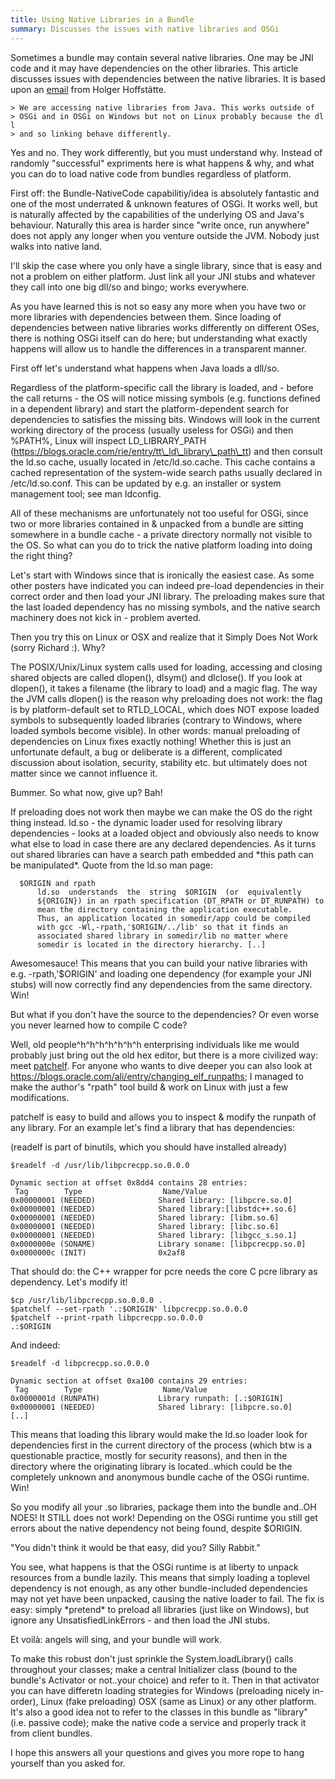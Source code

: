 ```yaml
---
title: Using Native Libraries in a Bundle
summary: Discusses the issues with native libraries and OSGi
---
```


Sometimes a bundle may contain several native libraries. One may be JNI
code and it may have dependencies on the other libraries. This article
discusses issues with dependencies between the native libraries. It is
based upon an
[email](http://www.mail-archive.com/users@felix.apache.org/msg10172.html)
from Holger Hoffstätte.

`> We are accessing native libraries from Java. This works outside of`  
`> OSGi and in OSGi on Windows but not on Linux probably because the dll`  
`> and so linking behave differently.`

Yes and no. They work differently, but you must understand why. Instead
of randomly "successful" expriments here is what happens & why, and what
you can do to load native code from bundles regardless of platform.

First off: the Bundle-NativeCode capabilitiy/idea is absolutely
fantastic and one of the most underrated & unknown features of OSGi. It
works well, but is naturally affected by the capabilities of the
underlying OS and Java's behaviour. Naturally this area is harder since
"write once, run anywhere" does not apply any longer when you venture
outside the JVM. Nobody just walks into native land.

I'll skip the case where you only have a single library, since that is
easy and not a problem on either platform. Just link all your JNI stubs
and whatever they call into one big dll/so and bingo; works everywhere.

As you have learned this is not so easy any more when you have two or
more libraries with dependencies between them. Since loading of
dependencies between native libraries works differently on different
OSes, there is nothing OSGi itself can do here; but understanding what
exactly happens will allow us to handle the differences in a transparent
manner.

First off let's understand what happens when Java loads a dll/so.

Regardless of the platform-specific call the library is loaded, and -
before the call returns - the OS will notice missing symbols (e.g.
functions defined in a dependent library) and start the
platform-dependent search for dependencies to satisfies the missing
bits. Windows will look in the current working directory of the process
(usually useless for OSGi) and then %PATH%, Linux will inspect
LD\_LIBRARY\_PATH
(https://blogs.oracle.com/rie/entry/tt\_ld\_library\_path\_tt) and then
consult the ld.so cache, usually located in /etc/ld.so.cache. This cache
contains a cached representation of the system-wide search paths usually
declared in /etc/ld.so.conf. This can be updated by e.g. an installer or
system management tool; see man ldconfig.

All of these mechanisms are unfortunately not too useful for OSGi, since
two or more libraries contained in & unpacked from a bundle are sitting
somewhere in a bundle cache - a private directory normally not visible
to the OS. So what can you do to trick the native platform loading into
doing the right thing?

Let's start with Windows since that is ironically the easiest case. As
some other posters have indicated you can indeed pre-load dependencies
in their correct order and then load your JNI library. The preloading
makes sure that the last loaded dependency has no missing symbols, and
the native search machinery does not kick in - problem averted.

Then you try this on Linux or OSX and realize that it Simply Does Not
Work (sorry Richard :). Why?

The POSIX/Unix/Linux system calls used for loading, accessing and
closing shared objects are called dlopen(), dlsym() and dlclose(). If
you look at dlopen(), it takes a filename (the library to load) and a
magic flag. The way the JVM calls dlopen() is the reason why preloading
does not work: the flag is by platform-default set to RTLD\_LOCAL, which
does NOT expose loaded symbols to subsequently loaded libraries
(contrary to Windows, where loaded symbols become visible). In other
words: manual preloading of dependencies on Linux fixes exactly nothing!
Whether this is just an unfortunate default, a bug or deliberate is a
different, complicated discussion about isolation, security, stability
etc. but ultimately does not matter since we cannot influence it.

Bummer. So what now, give up? Bah!

If preloading does not work then maybe we can make the OS do the right
thing instead. ld.so - the dynamic loader used for resolving library
dependencies - looks at a loaded object and obviously also needs to know
what else to load in case there are any declared dependencies. As it
turns out shared libraries can have a search path embedded and \*this
path can be manipulated\*. Quote from the ld.so man page:

`  $ORIGIN and rpath`  
`      ld.so  understands  the  string  $ORIGIN  (or  equivalently`  
`      ${ORIGIN}) in an rpath specification (DT_RPATH or DT_RUNPATH) to`  
`      mean the directory containing the application executable.`  
`      Thus, an application located in somedir/app could be compiled`  
`      with gcc -Wl,-rpath,'$ORIGIN/../lib' so that it finds an`  
`      associated shared library in somedir/lib no matter where`  
`      somedir is located in the directory hierarchy. [..]`

Awesomesauce! This means that you can build your native libraries with
e.g. -rpath,'\$ORIGIN' and loading one dependency (for example your JNI
stubs) will now correctly find any dependencies from the same directory.
Win!

But what if you don't have the source to the dependencies? Or even worse
you never learned how to compile C code?

Well, old people\^h\^h\^h\^h\^h\^h\^h enterprising individuals like me
would probably just bring out the old hex editor, but there is a more
civilized way: meet [patchelf](http://nixos.org/patchelf.html). For
anyone who wants to dive deeper you can also look at
<https://blogs.oracle.com/ali/entry/changing_elf_runpaths>; I managed to
make the author's "rpath" tool build & work on Linux with just a few
modifications.

patchelf is easy to build and allows you to inspect & modify the runpath
of any library. For an example let's find a library that has
dependencies:

(readelf is part of binutils, which you should have installed already)

`$readelf -d /usr/lib/libpcrecpp.so.0.0.0`  
  
`Dynamic section at offset 0x8dd4 contains 28 entries:`  
` Tag        Type                  Name/Value`  
`0x00000001 (NEEDED)              Shared library: [libpcre.so.0]`  
`0x00000001 (NEEDED)              Shared library:[libstdc++.so.6]`  
`0x00000001 (NEEDED)              Shared library: [libm.so.6]`  
`0x00000001 (NEEDED)              Shared library: [libc.so.6]`  
`0x00000001 (NEEDED)              Shared library: [libgcc_s.so.1]`  
`0x0000000e (SONAME)              Library soname: [libpcrecpp.so.0]`  
`0x0000000c (INIT)                0x2af8`

That should do: the C++ wrapper for pcre needs the core C pcre library
as dependency. Let's modify it!

`$cp /usr/lib/libpcrecpp.so.0.0.0 .`  
`$patchelf --set-rpath '.:$ORIGIN' libpcrecpp.so.0.0.0`  
`$patchelf --print-rpath libpcrecpp.so.0.0.0`  
`.:$ORIGIN`

And indeed:

`$readelf -d libpcrecpp.so.0.0.0`  
  
`Dynamic section at offset 0xa100 contains 29 entries:`  
` Tag        Type                  Name/Value`  
`0x0000001d (RUNPATH)             Library runpath: [.:$ORIGIN]`  
`0x00000001 (NEEDED)              Shared library: [libpcre.so.0]`  
`[..]`

This means that loading this library would make the ld.so loader look
for dependencies first in the current directory of the process (which
btw is a questionable practice, mostly for security reasons), and then
in the directory where the originating library is located..which could
be the completely unknown and anonymous bundle cache of the OSGi
runtime. Win!

So you modify all your .so libraries, package them into the bundle
and..OH NOES! It STILL does not work! Depending on the OSGi runtime you
still get errors about the native dependency not being found, despite
\$ORIGIN.

"You didn't think it would be that easy, did you? Silly Rabbit."

You see, what happens is that the OSGi runtime is at liberty to unpack
resources from a bundle lazily. This means that simply loading a
toplevel dependency is not enough, as any other bundle-included
dependencies may not yet have been unpacked, causing the native loader
to fail. The fix is easy: simply \*pretend\* to preload all libraries
(just like on Windows), but ignore any UnsatisfiedLinkErrors - and then
load the JNI stubs.

Et voilà: angels will sing, and your bundle will work.

To make this robust don't just sprinkle the System.loadLibrary() calls
throughout your classes; make a central Initializer class (bound to the
bundle's Activator or not..your choice) and refer to it. Then in that
activator you can have differetn loading strategies for Windows
(preloading nicely in-order), Linux (fake preloading) OSX (same as
Linux) or any other platform. It's also a good idea not to refer to the
classes in this bundle as "library" (i.e. passive code); make the native
code a service and properly track it from client bundles.

I hope this answers all your questions and gives you more rope to hang
yourself than you asked for.

